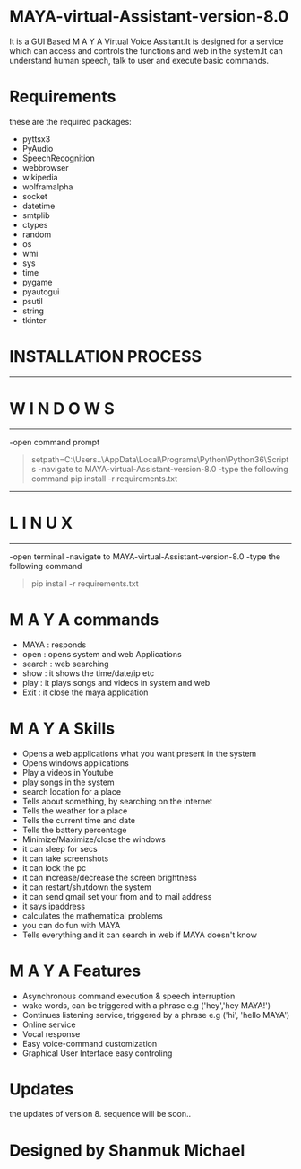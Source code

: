# MAYA-virtual-Assistant-version-8.0
It is a GUI Based M A Y A Virtual Voice Assitant.It is designed for a service which can access and controls the functions and web in the system.It can understand human speech, talk to user and execute basic commands.
# Requirements
these are the required packages:
- pyttsx3
- PyAudio
- SpeechRecognition
- webbrowser
- wikipedia
- wolframalpha
- socket
- datetime
- smtplib
- ctypes
- random
- os
- wmi
- sys
- time
- pygame
- pyautogui
- psutil
- string
- tkinter 

# INSTALLATION PROCESS
-----------------------------------
#       W I N D O W S
-----------------------------------
-open command prompt
>setpath=C:\Users\..\AppData\Local\Programs\Python\Python36\Scripts
-navigate to MAYA-virtual-Assistant-version-8.0
-type the following command
>pip install -r requirements.txt
-----------------------------------
#         L I N U X
-----------------------------------
-open terminal
-navigate to MAYA-virtual-Assistant-version-8.0
-type the following command
>pip install -r requirements.txt

# M A Y A commands
- MAYA   : responds
- open   : opens system and web Applications 
- search : web searching
- show   : it shows the time/date/ip etc
- play   : it plays songs and videos in system and web
- Exit   : it close the maya application
# M A Y A Skills
- Opens a web applications what you want present in the system
- Opens windows applications
- Play a videos in Youtube 
- play songs in the system
- search location for a place
- Tells about something, by searching on the internet 
- Tells the weather for a place 
- Tells the current time and date 
- Tells the battery percentage
- Minimize/Maximize/close the windows
- it can sleep for secs
- it can take screenshots
- it can lock the pc
- it can increase/decrease the screen brightness 
- it can restart/shutdown the system
- it can send gmail set your from and to mail address
- it says ipaddress
- calculates the mathematical problems
- you can do fun with MAYA
- Tells everything and it can search in web if MAYA doesn't know
# M A Y A Features
- Asynchronous command execution & speech interruption
- wake words, can be triggered with a phrase e.g ('hey','hey MAYA!')
- Continues listening service, triggered by a phrase e.g ('hi', 'hello MAYA')
- Online service
- Vocal response
- Easy voice-command customization
- Graphical User Interface easy controling
# Updates
the updates of version 8. sequence will be soon..
# Designed by Shanmuk Michael


